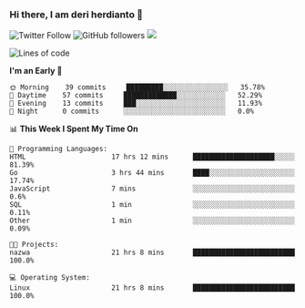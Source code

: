 ### Hi there, I am deri herdianto 👋
![Twitter Follow](https://img.shields.io/twitter/follow/deikatsuo?label=Follow)
![GitHub followers](https://img.shields.io/github/followers/deikatsuo?label=Follow&style=social)
![](https://visitor-badge.glitch.me/badge?page_id=deikatsuo.deikatsuo)

<!--
**deikatsuo/deikatsuo** is a ✨ _special_ ✨ repository because its `README.md` (this file) appears on your GitHub profile.

Here are some ideas to get you started:

- 🔭 I’m currently working on ...
- 🌱 I’m currently learning ...
- 👯 I’m looking to collaborate on ...
- 🤔 I’m looking for help with ...
- 💬 Ask me about ...
- 📫 How to reach me: ...
- 😄 Pronouns: ...
- ⚡ Fun fact: ...
-->

<!--START_SECTION:waka-->
![Lines of code](https://img.shields.io/badge/From%20Hello%20World%20I%27ve%20Written-21019%20lines%20of%20code-blue)

**I'm an Early 🐤** 

```text
🌞 Morning    39 commits     █████████░░░░░░░░░░░░░░░░   35.78% 
🌆 Daytime    57 commits     █████████████░░░░░░░░░░░░   52.29% 
🌃 Evening    13 commits     ███░░░░░░░░░░░░░░░░░░░░░░   11.93% 
🌙 Night      0 commits      ░░░░░░░░░░░░░░░░░░░░░░░░░   0.0%

```


📊 **This Week I Spent My Time On** 

```text
💬 Programming Languages: 
HTML                     17 hrs 12 mins      ████████████████████░░░░░   81.39% 
Go                       3 hrs 44 mins       ████░░░░░░░░░░░░░░░░░░░░░   17.74% 
JavaScript               7 mins              ░░░░░░░░░░░░░░░░░░░░░░░░░   0.6% 
SQL                      1 min               ░░░░░░░░░░░░░░░░░░░░░░░░░   0.11% 
Other                    1 min               ░░░░░░░░░░░░░░░░░░░░░░░░░   0.09%

🐱‍💻 Projects: 
nazwa                    21 hrs 8 mins       █████████████████████████   100.0%

💻 Operating System: 
Linux                    21 hrs 8 mins       █████████████████████████   100.0%

```


<!--END_SECTION:waka-->
